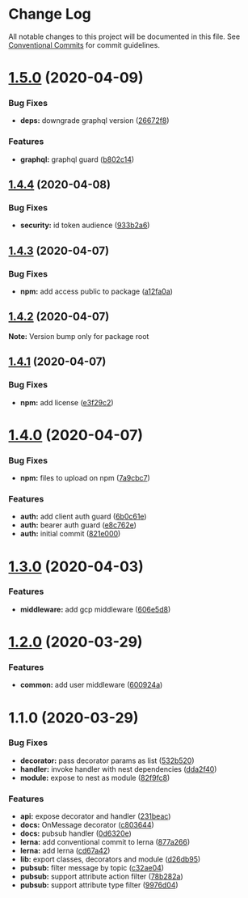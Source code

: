 # Change Log

All notable changes to this project will be documented in this file.
See [Conventional Commits](https://conventionalcommits.org) for commit guidelines.

# [1.5.0](https://github.com/skore-io/nest-firebase/compare/v1.4.4...v1.5.0) (2020-04-09)


### Bug Fixes

* **deps:** downgrade graphql version ([26672f8](https://github.com/skore-io/nest-firebase/commit/26672f8e578c8d33267ab82fe97466a8abc356bb))


### Features

* **graphql:** graphql guard ([b802c14](https://github.com/skore-io/nest-firebase/commit/b802c14902c8199e3b8c1baafbfd488b5b488935))





## [1.4.4](https://github.com/skore-io/nest-firebase/compare/v1.4.3...v1.4.4) (2020-04-08)


### Bug Fixes

* **security:** id token audience ([933b2a6](https://github.com/skore-io/nest-firebase/commit/933b2a61aeccf1094b7e6310122de5648c374aa9))





## [1.4.3](https://github.com/skore-io/nest-firebase/compare/v1.4.2...v1.4.3) (2020-04-07)


### Bug Fixes

* **npm:** add access public to package ([a12fa0a](https://github.com/skore-io/nest-firebase/commit/a12fa0ace06705b2b6039f6ff22e4421d648a06b))





## [1.4.2](https://github.com/skore-io/nest-firebase/compare/v1.4.1...v1.4.2) (2020-04-07)

**Note:** Version bump only for package root





## [1.4.1](https://github.com/skore-io/nest-firebase/compare/v1.4.0...v1.4.1) (2020-04-07)


### Bug Fixes

* **npm:** add license ([e3f29c2](https://github.com/skore-io/nest-firebase/commit/e3f29c28f55026a159f565cb46f4457f8996a84c))





# [1.4.0](https://github.com/skore-io/nest-firebase/compare/v1.3.0...v1.4.0) (2020-04-07)


### Bug Fixes

* **npm:** files to upload on npm ([7a9cbc7](https://github.com/skore-io/nest-firebase/commit/7a9cbc7c287f068926c15c0390815f3e298686ca))


### Features

* **auth:** add client auth guard ([6b0c61e](https://github.com/skore-io/nest-firebase/commit/6b0c61e7fc15ad2493defed91430639972060331))
* **auth:** bearer auth guard ([e8c762e](https://github.com/skore-io/nest-firebase/commit/e8c762e4a28cd544988321628c417addf625bf6c))
* **auth:** initial commit ([821e000](https://github.com/skore-io/nest-firebase/commit/821e000e8ed615cf3ea49c3b6053bc51a0d62572))





# [1.3.0](https://github.com/skore-io/nest-firebase/compare/v1.2.0...v1.3.0) (2020-04-03)


### Features

* **middleware:** add gcp middleware ([606e5d8](https://github.com/skore-io/nest-firebase/commit/606e5d8f25b3cd79556960f94bef03e0602fff8b))





# [1.2.0](https://github.com/skore-io/nest-firebase/compare/v1.1.0...v1.2.0) (2020-03-29)


### Features

* **common:** add user middleware ([600924a](https://github.com/skore-io/nest-firebase/commit/600924a163bfd99706dc5d77bffe5e8fdac93bb0))





# 1.1.0 (2020-03-29)


### Bug Fixes

* **decorator:** pass decorator params as list ([532b520](https://github.com/skore-io/nest-firebase/commit/532b5203ce1559e8753a34f8bb81569f9b9fe8c1))
* **handler:** invoke handler with nest dependencies ([dda2f40](https://github.com/skore-io/nest-firebase/commit/dda2f400392af5aea657aa5dbf055de035366e7b))
* **module:** expose to nest as module ([82f9fc8](https://github.com/skore-io/nest-firebase/commit/82f9fc804d107b5ef9d366c848c0c381c1fe751b))


### Features

* **api:** expose decorator and handler ([231beac](https://github.com/skore-io/nest-firebase/commit/231beac7c12e499185ea2e00e6a09f0fb8a1c462))
* **docs:** OnMessage decorator ([c803644](https://github.com/skore-io/nest-firebase/commit/c803644d4518fa64c8b78a790fc478ba804deea1))
* **docs:** pubsub handler ([0d6320e](https://github.com/skore-io/nest-firebase/commit/0d6320eefe89c2e6de796ec27bd4987630e8b587))
* **lerna:** add conventional commit to lerna ([877a266](https://github.com/skore-io/nest-firebase/commit/877a2663b94359cfcfaf57ab64992fb7a152c45d))
* **lerna:** add lerna ([cd67a42](https://github.com/skore-io/nest-firebase/commit/cd67a426e30427794e43e83b6cd95cd12f7fef44))
* **lib:** export classes, decorators and module ([d26db95](https://github.com/skore-io/nest-firebase/commit/d26db95c21a1031d0540e5419a7d6122e873c467))
* **pubsub:** filter message by topic ([c32ae04](https://github.com/skore-io/nest-firebase/commit/c32ae04e6d5d003b4f67c706d6f55fd0127864b5))
* **pubsub:** support attribute action filter ([78b282a](https://github.com/skore-io/nest-firebase/commit/78b282af97abf1eeea85746cd4ca002cd9606866))
* **pubsub:** support attribute type filter ([9976d04](https://github.com/skore-io/nest-firebase/commit/9976d0470a33afdd8a600661fd43f3e4218de681))
